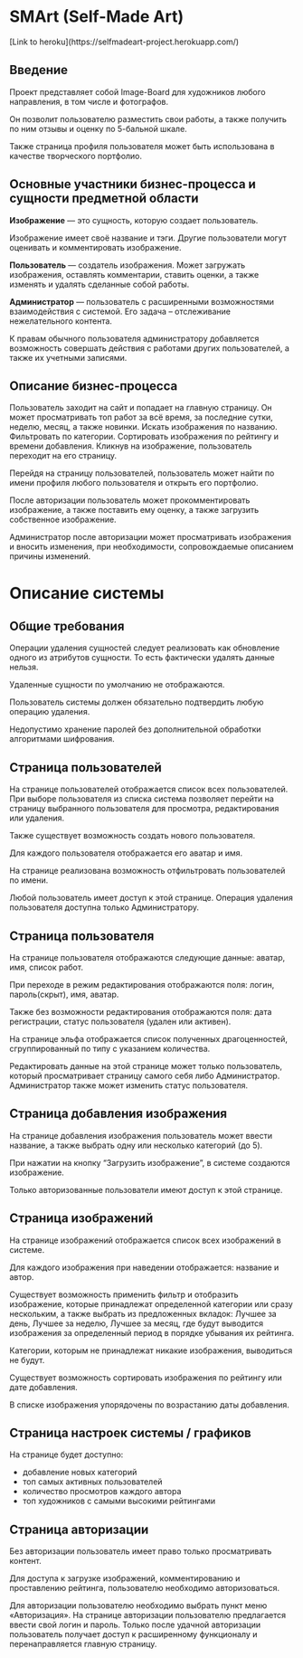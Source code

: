 <h1>SMArt (Self-Made Art)</h1>
[Link to heroku](https://selfmadeart-project.herokuapp.com/)

## Введение

Проект представляет собой Image-Board для художников любого направления, в том числе и фотографов.

Он позволит пользователю разместить свои работы, а также получить по ним отзывы и оценку по 5-бальной шкале.

Также страница профиля пользователя может быть использована в качестве творческого портфолио.

## Основные участники бизнес-процесса и сущности предметной области

<b>Изображение</b> — это сущность, которую создает пользователь.

Изображение имеет своё название и тэги. Другие пользователи могут оценивать и комментировать изображение.

<b>Пользователь</b> — создатель изображения. Может загружать изображения, оставлять комментарии, ставить оценки, а также изменять и удалять сделанные собой работы.

<b>Администратор</b> — пользователь с расширенными возможностями взаимодействия с системой. Его задача – отслеживание нежелательного контента.

К правам обычного пользователя администратору добавляется возможность совершать действия с работами других пользователей, а также их учетными записями.

## Описание бизнес-процесса

Пользователь заходит на сайт и попадает на главную страницу. Он может просматривать топ работ за всё время, за последние сутки, неделю, месяц, а также новинки. Искать изображения по названию. Фильтровать по категории. Сортировать изображения по рейтингу и времени добавления. Кликнув на изображение, пользователь переходит на его страницу.

Перейдя на страницу пользователей, пользователь может найти по имени профиля любого пользователя и открыть его портфолио.

После авторизации пользователь может прокомментировать изображение, а также поставить ему оценку, а также загрузить собственное изображение.

Администратор после авторизации может просматривать изображения и вносить изменения, при необходимости, сопровождаемые описанием причины изменений.

# Описание системы
## Общие требования

Операции удаления сущностей следует реализовать как обновление одного из атрибутов сущности. То есть фактически удалять данные нельзя.

Удаленные сущности по умолчанию не отображаются.

Пользователь системы должен обязательно подтвердить любую операцию удаления.

Недопустимо хранение паролей без дополнительной обработки алгоритмами шифрования.

## Страница пользователей

На странице пользователей отображается список всех пользователей. При выборе пользователя из списка система позволяет перейти на страницу выбранного пользователя для просмотра, редактирования или удаления.

Также существует возможность создать нового пользователя.

Для каждого пользователя отображается его аватар и имя.

На странице реализована возможность отфильтровать пользователей по имени.

Любой пользователь имеет доступ к этой странице. Операция удаления пользователя доступна только Администратору.

## Страница пользователя

На странице пользователя отображаются следующие данные:
аватар, имя, список работ.

При переходе в режим редактирования отображаются поля: логин, пароль(скрыт), имя, аватар.

Также без возможности редактирования отображаются поля: дата регистрации, статус пользователя (удален или активен).

На странице эльфа отображается список полученных драгоценностей, сгруппированный по типу с указанием количества.

Редактировать данные на этой странице может только пользователь, который просматривает страницу самого себя либо Администратор. Администратор также может изменить статус пользователя.

## Страница добавления изображения

На странице добавления изображения пользователь может ввести название, а также выбрать одну или несколько категорий (до 5).

При нажатии на кнопку “Загрузить изображение”, в системе создаются изображение.

Только авторизованные пользователи имеют доступ к этой странице.

## Страница изображений

На странице изображений отображается список всех изображений в системе.

Для каждого изображения при наведении отображается: название и автор.

Существует возможность применить фильтр и отобразить изображение, которые принадлежат определенной категории или сразу нескольким, а также выбрать из предложенных вкладок: Лучшее за день, Лучшее за неделю, Лучшее за месяц, где будут выводится изображения за определенный период в порядке убывания их рейтинга.

Категории, которым не принадлежат никакие изображения, выводиться не будут.

Существует возможность сортировать изображения по рейтингу или дате добавления.

В списке изображения упорядочены по возрастанию даты добавления.

## Страница настроек системы / графиков

На странице будет доступно: 
<ul>
    <li>добавление новых категорий</li>
    <li>топ самых активных пользователей</li>
    <li>количество просмотров каждого автора</li>
    <li>топ художников с самыми высокими рейтингами</li>
</ul>

## Страница авторизации

Без авторизации пользователь имеет право только просматривать контент.

Для доступа к загрузке изображений, комментированию и проставлению рейтинга, пользователю необходимо авторизоваться.

Для авторизации пользователю необходимо выбрать пункт меню «Авторизация». На странице авторизации пользователю предлагается ввести свой логин и пароль. Только после удачной авторизации пользователь получает доступ к расширенному функционалу и перенаправляется главную страницу.
